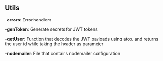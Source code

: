 ## Utils



-**errors**: Error handlers

-**genToken**: Generate secrets for JWT tokens

-**getUser**: Function that decodes the JWT payloads using atob, and returns the user id while taking the header as parameter

-**nodemailer**: File that contains nodemailer configuration

